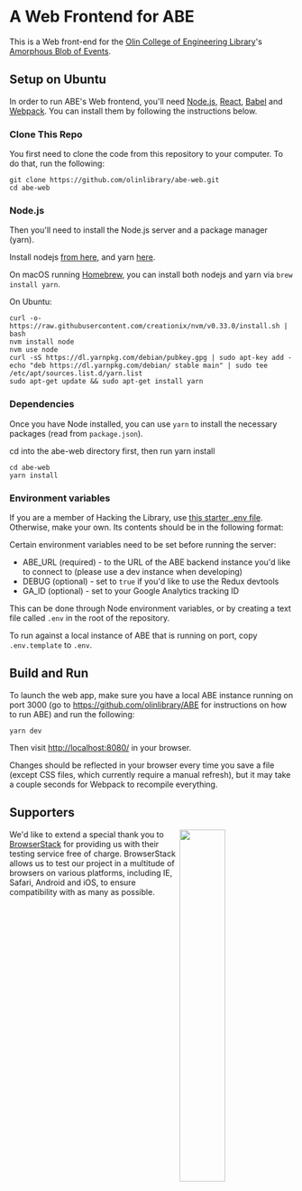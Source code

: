 # A Web Frontend for ABE

This is a Web front-end for the
[Olin College of Engineering Library](http://www.olin.build)'s
[Amorphous Blob of Events](https://github.com/olinlibrary/ABE).

## Setup on Ubuntu

In order to run ABE's Web frontend, you'll need [Node.js](https://nodejs.org/en/https://nodejs.org/en/),
[React](https://facebook.github.io/react/), [Babel](https://babeljs.io/) and [Webpack](https://webpack.js.org/).
You can install them by following the instructions below.

### Clone This Repo

You first need to clone the code from this repository to your computer. To do that, run the following:

    git clone https://github.com/olinlibrary/abe-web.git
    cd abe-web

### Node.js

Then you'll need to install the Node.js server and a package manager (yarn).

Install nodejs [from here](http://nodesource.com/blog/installing-node-js-tutorial-using-nvm-on-mac-os-x-and-ubuntu/), and yarn
[here](https://yarnpkg.com/en/).

On macOS running [Homebrew](https://brew.sh/), you can install both nodejs and
yarn via `brew install yarn`.

On Ubuntu:

    curl -o- https://raw.githubusercontent.com/creationix/nvm/v0.33.0/install.sh | bash
    nvm install node
    nvm use node
    curl -sS https://dl.yarnpkg.com/debian/pubkey.gpg | sudo apt-key add -
    echo "deb https://dl.yarnpkg.com/debian/ stable main" | sudo tee /etc/apt/sources.list.d/yarn.list
    sudo apt-get update && sudo apt-get install yarn

### Dependencies

Once you have Node installed, you can use `yarn` to install the necessary packages (read from `package.json`).

cd into the abe-web directory first, then run yarn install

    cd abe-web
    yarn install

### Environment variables

If you are a member of Hacking the Library, use [this starter .env file](https://docs.google.com/document/d/1CZ45xYT33sTi5xpFJF8BkEeniCRszaxcfwiBmvMdmbk/edit).
Otherwise, make your own. Its contents should be in the following format:

Certain environment variables need to be set before running the server:

* ABE_URL (required) - to the URL of the ABE backend instance you'd like to connect to (please use a dev instance when developing)
* DEBUG (optional) - set to `true` if you'd like to use the Redux devtools
* GA_ID (optional) - set to your Google Analytics tracking ID

This can be done through Node environment variables, or by creating a text file
called `.env` in the root of the repository.

To run against a local instance of ABE that is running on port, copy
`.env.template` to `.env`.

## Build and Run

To launch the web app, make sure you have a local ABE instance running
on port 3000 (go to https://github.com/olinlibrary/ABE for instructions on how to run ABE) and run the following:

    yarn dev

Then visit <http://localhost:8080/> in your browser.

Changes should be reflected in your browser every time you save a file (except CSS files, which currently require a manual refresh),
but it may take a couple seconds for Webpack to recompile everything.

## Supporters

<a target="_blank" href="http://browserstack.com/" alt="BrowserStack"><img align="right" src="https://bstacksupport.zendesk.com/attachments/token/GVENo6DR01sT3B5jsNRfU0II7/?name=Logo-01.svg" width="40%"></a>We'd like to extend a special thank you to [BrowserStack](http://browserstack.com/) for providing us with their testing service free of charge. BrowserStack allows us to test our project in a multitude of browsers on various platforms, including IE, Safari, Android and iOS, to ensure compatibility with as many as possible.
